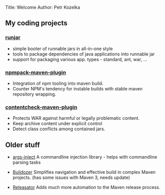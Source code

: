 Title: Welcome
Author: Petr Kozelka


## My coding projects

### [runjar](runjar/index.html)

* simple booter of runnable jars in all-in-one style
* tools to package dependencies of java applications into runnable jar
* support for packaging various app. types - standard, ant, war, ...

### [npmpack-maven-plugin](npmpack-maven-plugin/index.html)

* Integration of npm tooling into maven build.
* Counter NPM's tendency for instable builds with stable maven repository wrapping.

### [contentcheck-maven-plugin](contentcheck-maven-plugin/index.html)

* Protects WAR against harmful or legally problematic content.
* Keep archive content under explicit control
* Detect class conflicts among contained jars.

## Older stuff

* [args-inject](http://code.kozelka.net/args-inject/index.html)
  A commandline injection library - helps with commandline parsing tasks

* [Buildozer](http://code.kozelka.net/buildozer/index.html)
  Simplifies navigation and effective build in complex Maven projects.
  (has some issues with Maven 3, needs update)

* [Releasator](http://releasator.sourceforge.net/index.html)
  Adds much more automation to the Maven release process.
